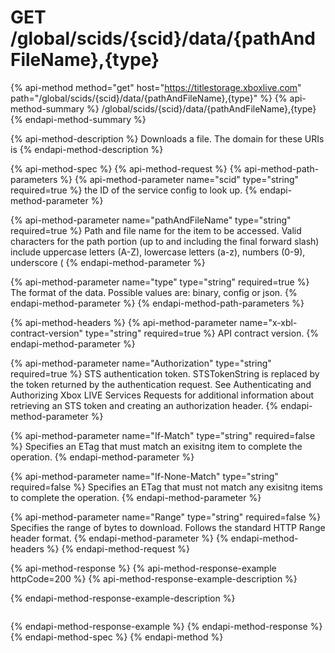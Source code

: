 # GET /global/scids/{scid}/data/{pathAndFileName},{type}

{% api-method method="get" host="https://titlestorage.xboxlive.com" path="/global/scids/{scid}/data/{pathAndFileName},{type}" %}
{% api-method-summary %}
/global/scids/{scid}/data/{pathAndFileName},{type}
{% endapi-method-summary %}

{% api-method-description %}
Downloads a file. The domain for these URIs is
{% endapi-method-description %}

{% api-method-spec %}
{% api-method-request %}
{% api-method-path-parameters %}
{% api-method-parameter name="scid" type="string" required=true %}
the ID of the service config to look up.
{% endapi-method-parameter %}

{% api-method-parameter name="pathAndFileName" type="string" required=true %}
Path and file name for the item to be accessed. Valid characters for the path portion \(up to and including the final forward slash\) include uppercase letters \(A-Z\), lowercase letters \(a-z\), numbers \(0-9\), underscore \(
{% endapi-method-parameter %}

{% api-method-parameter name="type" type="string" required=true %}
The format of the data. Possible values are: binary, config or json.
{% endapi-method-parameter %}
{% endapi-method-path-parameters %}

{% api-method-headers %}
{% api-method-parameter name="x-xbl-contract-version" type="string" required=true %}
API contract version.
{% endapi-method-parameter %}

{% api-method-parameter name="Authorization" type="string" required=true %}
STS authentication token. STSTokenString is replaced by the token returned by the authentication request. See Authenticating and Authorizing Xbox LIVE Services Requests for additional information about retrieving an STS token and creating an authorization header.
{% endapi-method-parameter %}

{% api-method-parameter name="If-Match" type="string" required=false %}
Specifies an ETag that must match an exisitng item to complete the operation.
{% endapi-method-parameter %}

{% api-method-parameter name="If-None-Match" type="string" required=false %}
Specifies an ETag that must not match any exisitng items to complete the operation.
{% endapi-method-parameter %}

{% api-method-parameter name="Range" type="string" required=false %}
Specifies the range of bytes to download. Follows the standard HTTP Range header format.
{% endapi-method-parameter %}
{% endapi-method-headers %}
{% endapi-method-request %}

{% api-method-response %}
{% api-method-response-example httpCode=200 %}
{% api-method-response-example-description %}

{% endapi-method-response-example-description %}

```text

```
{% endapi-method-response-example %}
{% endapi-method-response %}
{% endapi-method-spec %}
{% endapi-method %}

